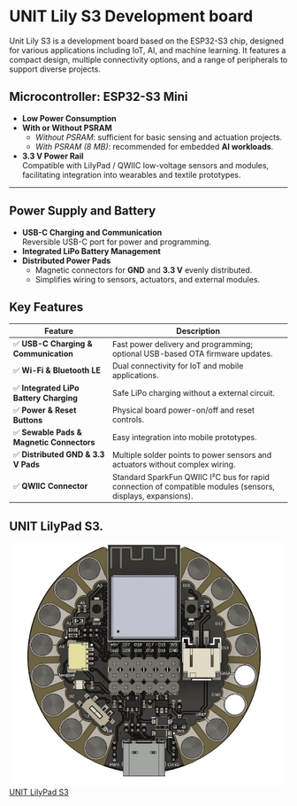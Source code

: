 # UNIT Lily S3 Development board 

Unit Lily S3 is a development board based on the ESP32-S3 chip, designed for various applications including IoT, AI, and machine learning. It features a compact design, multiple connectivity options, and a range of peripherals to support diverse projects.

## Microcontroller: ESP32-S3 Mini
- **Low Power Consumption**  
- **With or Without PSRAM**  
  - _Without PSRAM_: sufficient for basic sensing and actuation projects.  
  - _With PSRAM (8 MB)_: recommended for embedded **AI workloads**.  
- **3.3 V Power Rail**  
  Compatible with LilyPad / QWIIC low-voltage sensors and modules, facilitating integration into wearables and textile prototypes.

---

## Power Supply and Battery
- **USB-C Charging and Communication**  
  Reversible USB-C port for power and programming.  
- **Integrated LiPo Battery Management**   
- **Distributed Power Pads**  
  - Magnetic connectors for **GND** and **3.3 V** evenly distributed.  
  - Simplifies wiring to sensors, actuators, and external modules.


## Key Features
| Feature                                          | Description                                                                                                               |
|--------------------------------------------------|---------------------------------------------------------------------------------------------------------------------------|
| ✅ **USB-C Charging & Communication**             | Fast power delivery and programming; optional USB-based OTA firmware updates.                                            |
| ✅ **Wi-Fi & Bluetooth LE**                       | Dual connectivity for IoT and mobile applications.                                                                       |
| ✅ **Integrated LiPo Battery Charging**           | Safe LiPo charging without a external circuit.                                                                           |
| ✅ **Power & Reset Buttons**                      | Physical board power-on/off and reset controls.                                                                          |
| ✅ **Sewable Pads & Magnetic Connectors**         | Easy integration into mobile prototypes.                                                                                 |
| ✅ **Distributed GND & 3.3 V Pads**               | Multiple solder points to power sensors and actuators without complex wiring.                                            |
| ✅ **QWIIC Connector**                            | Standard SparkFun QWIIC I²C bus for rapid connection of compatible modules (sensors, displays, expansions).              |

## UNIT LilyPad S3.

<a href="#"><img src="hardware/resources/lilypad.png" width="500px"><br/> UNIT LilyPad S3</a>